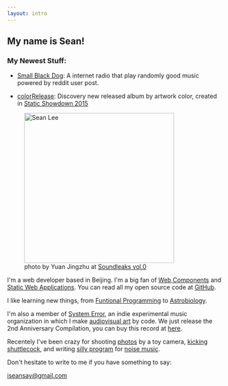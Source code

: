 ```yaml
---
layout: intro
---
```



## My name is Sean!

### My Newest Stuff:

* [Small Black Dog](http://fm.littletouch.org/): A internet radio that play randomly good music powered by reddit user post.

* [colorRelease](http://color.littletouch.org/): Discovery new released album by artwork color, created in [Static Showdown 2015](http://www.staticshowdown.com/)


<figure class="me">
  <img src="{% asset_path sean3.jpg %}" alt="Sean Lee" width="350"/>
  <figcaption>
    photo by Yuan Jingzhu at
    <a href="http://www.soundleaks.org/event/vol0/">Soundleaks vol.0</a>
  </figcaption>
</figure>

I'm a web developer based in Beijing. I'm a big fan of [Web Components][web_components] and [Static Web Applications][staticapps]. You can read all my open source code at [GitHub][github].

I like learning new things, from [Funtional Programming][progfun] to [Astrobiology][astrobiology].

I'm also a member of [System Error][system_error], an indie experimental music organization in which I make [audiovisual art][kunjinkao_video] by code. We just release the 2nd Anniversary Compilation, you can buy this record at [here][se2].

Recentely I’ve been crazy for shooting [photos][photos] by a toy camera, [kicking shuttlecock][jianzi], and writing [silly program][jiewei] for [noise music][noise].

Don't hesitate to write to me if you have something to say:

<iseansay@gmail.com>


[web_components]: http://www.kunjinkao.org/glitch-img/
[staticapps]: http://fm.littletouch.org/
[github]: http://github.com/seansay
[astrobiology]: /certificates/astrobio.pdf
[progfun]: /certificates/progfun.pdf
[system_error]: http://site.douban.com/System-error/
[kunjinkao_video]: http://site.douban.com/kunjinkao/widget/videos/13803886/video/319234/
[se2]: http://se2.kunjinkao.org/
[photos]: http://photos.notimportant.org
[jianzi]: http://instagram.com/p/islRPBPRjX/
[hulatang]: http://instagram.com/p/gVHTDuPRgg/
[jiewei]: https://github.com/kunjinkao/jiewei
[noise]: http://vimeo.com/116726370
[email]: mailto:iseansay@gmail.com
